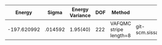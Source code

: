 | Energy      | Sigma   | Energy Variance | DOF | Method                 | Data Repository                                              |
|-------------|---------|-----------------|-----|------------------------|--------------------------------------------------------------|
| -197.620992 | .014592 | 1.95(40)        | 222 | VAFQMC stripe length=8 | git-scm.sissa.it:TurboLattice/HST_AAD/example/16x16/U8/stripel8doping1su8m/b1.3n/pbc |

